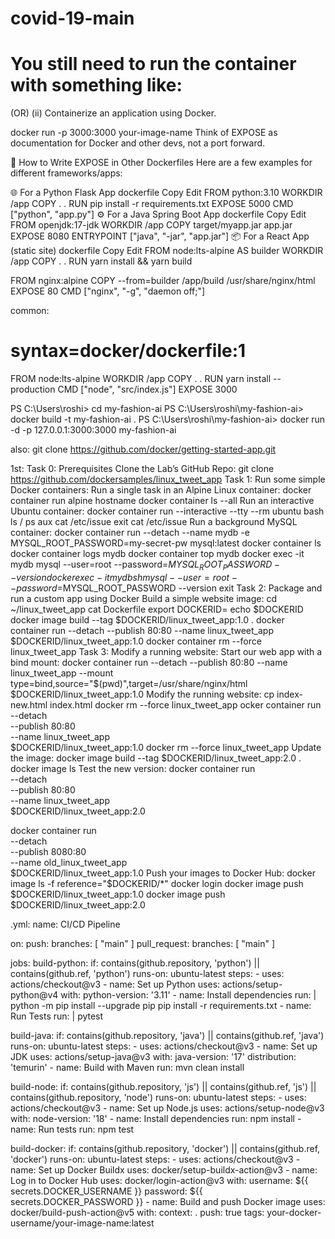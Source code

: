 # covid-19-main
# You still need to run the container with something like:
   (OR)
(ii) Containerize an application using Docker.

docker run -p 3000:3000 your-image-name
Think of EXPOSE as documentation for Docker and other devs, not a port forward.

🧪 How to Write EXPOSE in Other Dockerfiles
Here are a few examples for different frameworks/apps:

🌐 For a Python Flask App
dockerfile
Copy
Edit
FROM python:3.10
WORKDIR /app
COPY . .
RUN pip install -r requirements.txt
EXPOSE 5000
CMD ["python", "app.py"]
⚙️ For a Java Spring Boot App
dockerfile
Copy
Edit
FROM openjdk:17-jdk
WORKDIR /app
COPY target/myapp.jar app.jar
EXPOSE 8080
ENTRYPOINT ["java", "-jar", "app.jar"]
📦 For a React App (static site)
dockerfile
Copy
Edit
FROM node:lts-alpine AS builder
WORKDIR /app
COPY . .
RUN yarn install && yarn build

FROM nginx:alpine
COPY --from=builder /app/build /usr/share/nginx/html
EXPOSE 80
CMD ["nginx", "-g", "daemon off;"]

common:
# syntax=docker/dockerfile:1

FROM node:lts-alpine
WORKDIR /app
COPY . .
RUN yarn install --production
CMD ["node", "src/index.js"]
EXPOSE 3000


PS C:\Users\roshi> cd my-fashion-ai
PS C:\Users\roshi\my-fashion-ai> docker build -t my-fashion-ai .
PS C:\Users\roshi\my-fashion-ai>  docker run -d -p 127.0.0.1:3000:3000 my-fashion-ai

also: git clone https://github.com/docker/getting-started-app.git

1st:
Task 0: Prerequisites
Clone the Lab’s GitHub Repo:
    git clone https://github.com/dockersamples/linux_tweet_app
Task 1: Run some simple Docker containers:
Run a single task in an Alpine Linux container:
   docker container run alpine hostname
   docker container ls --all
Run an interactive Ubuntu container:
    docker container run --interactive --tty --rm ubuntu bash
    ls /
    ps aux
    cat /etc/issue
    exit
    cat /etc/issue
Run a background MySQL container:
    docker container run --detach --name mydb -e MYSQL_ROOT_PASSWORD=my-secret-pw mysql:latest
    docker container ls
    docker container logs mydb
    docker container top mydb
    docker exec -it mydb mysql --user=root --password=$MYSQL_ROOT_PASSWORD --version
    docker exec -it mydb sh
    mysql --user=root --password=$MYSQL_ROOT_PASSWORD --version
    exit
Task 2: Package and run a custom app using Docker
Build a simple website image:
   cd ~/linux_tweet_app
   cat Dockerfile
   export DOCKERID=<your docker id>
   echo $DOCKERID
   docker image build --tag $DOCKERID/linux_tweet_app:1.0 .
   docker container run --detach --publish 80:80 --name linux_tweet_app $DOCKERID/linux_tweet_app:1.0
   docker container rm --force linux_tweet_app
Task 3: Modify a running website:
Start our web app with a bind mount:
   docker container run --detach --publish 80:80 --name linux_tweet_app --mount type=bind,source="$(pwd)",target=/usr/share/nginx/html $DOCKERID/linux_tweet_app:1.0
Modify the running website:
   cp index-new.html index.html
   docker rm --force linux_tweet_app
   ocker container run \
 --detach \
 --publish 80:80 \
 --name linux_tweet_app \
 $DOCKERID/linux_tweet_app:1.0
 docker rm --force linux_tweet_app
Update the image:
   docker image build --tag $DOCKERID/linux_tweet_app:2.0 .
   docker image ls
Test the new version:
  docker container run \
 --detach \
 --publish 80:80 \
 --name linux_tweet_app \
 $DOCKERID/linux_tweet_app:2.0

  docker container run \
 --detach \
 --publish 8080:80 \
 --name old_linux_tweet_app \
 $DOCKERID/linux_tweet_app:1.0
Push your images to Docker Hub:
   docker image ls -f reference="$DOCKERID/*"
   docker login
   docker image push $DOCKERID/linux_tweet_app:1.0
   docker image push $DOCKERID/linux_tweet_app:2.0


.yml:
name: CI/CD Pipeline

on:
  push:
    branches: [ "main" ]
  pull_request:
    branches: [ "main" ]

jobs:
  build-python:
    if: contains(github.repository, 'python') || contains(github.ref, 'python')
    runs-on: ubuntu-latest
    steps:
      - uses: actions/checkout@v3
      - name: Set up Python
        uses: actions/setup-python@v4
        with:
          python-version: '3.11'
      - name: Install dependencies
        run: |
          python -m pip install --upgrade pip
          pip install -r requirements.txt
      - name: Run Tests
        run: |
          pytest

  build-java:
    if: contains(github.repository, 'java') || contains(github.ref, 'java')
    runs-on: ubuntu-latest
    steps:
      - uses: actions/checkout@v3
      - name: Set up JDK
        uses: actions/setup-java@v3
        with:
          java-version: '17'
          distribution: 'temurin'
      - name: Build with Maven
        run: mvn clean install

  build-node:
    if: contains(github.repository, 'js') || contains(github.ref, 'js') || contains(github.repository, 'node')
    runs-on: ubuntu-latest
    steps:
      - uses: actions/checkout@v3
      - name: Set up Node.js
        uses: actions/setup-node@v3
        with:
          node-version: '18'
      - name: Install dependencies
        run: npm install
      - name: Run tests
        run: npm test

  build-docker:
    if: contains(github.repository, 'docker') || contains(github.ref, 'docker')
    runs-on: ubuntu-latest
    steps:
      - uses: actions/checkout@v3
      - name: Set up Docker Buildx
        uses: docker/setup-buildx-action@v3
      - name: Log in to Docker Hub
        uses: docker/login-action@v3
        with:
          username: ${{ secrets.DOCKER_USERNAME }}
          password: ${{ secrets.DOCKER_PASSWORD }}
      - name: Build and push Docker image
        uses: docker/build-push-action@v5
        with:
          context: .
          push: true
          tags: your-docker-username/your-image-name:latest
